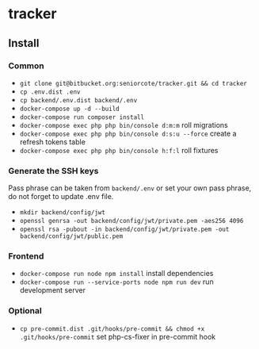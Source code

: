 # tracker

## Install

### Common

- `git clone git@bitbucket.org:seniorcote/tracker.git && cd tracker`
- `cp .env.dist .env`
- `cp backend/.env.dist backend/.env`
- `docker-compose up -d --build`
- `docker-compose run composer install`
- `docker-compose exec php php bin/console d:m:m` roll migrations
- `docker-compose exec php php bin/console d:s:u --force` create a refresh tokens table
- `docker-compose exec php php bin/console h:f:l` roll fixtures

### Generate the SSH keys

Pass phrase can be taken from `backend/.env` or set your own pass phrase, do not forget to update .env file.

- `mkdir backend/config/jwt`
- `openssl genrsa -out backend/config/jwt/private.pem -aes256 4096`
- `openssl rsa -pubout -in backend/config/jwt/private.pem -out backend/config/jwt/public.pem`

### Frontend

- `docker-compose run node npm install` install dependencies
- `docker-compose run --service-ports node npm run dev` run development server

### Optional

- `cp pre-commit.dist .git/hooks/pre-commit && chmod +x .git/hooks/pre-commit` set php-cs-fixer in pre-commit hook